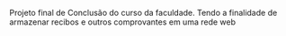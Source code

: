 Projeto final de Conclusão do curso da faculdade.
Tendo a finalidade de armazenar recibos e outros comprovantes em uma rede web 
